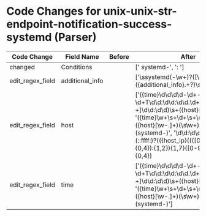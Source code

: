 # Code Changes for unix-unix-str-endpoint-notification-success-systemd (Parser)

| Code Change | Field Name | Before | After |
|-------------|------------|--------|-------|
| changed | Conditions |  | [' systemd-', ': '] |
| edit_regex_field | additional_info |  | ['\ssystemd(-\w+)?(\[\d+\])?:\s*({additional_info}.+?)\s*$'] |
| edit_regex_field | host |  | ['({time}\d\d\d\d-\d+-\d+T\d\d:\d\d:\d\d\.\d+[-+]\d\d:\d\d)\s+({host}[\w.\-]+)', '({time}\w+\s+\d+\s+\d+:\d+:\d+)\s*({host}[\w\-.]+)(\s\w+)?\s*(systemd-)', '\d\d:\d\d:\d\d\s+(::ffff:)?(({host_ip}((([0-9a-fA-F.]{0,4}):{1,2}){1,7}([0-9a-fA-F]){0,4})|(((25[0-5]|(2[0-4]|1\d|[0-9]|)\d)\.?\b){4}))|(\d\S+|tag_audit_log|({host}[\w.\-]+)))\s+(\d\S+|tag_audit_log|({=host}[\w.\-]+)\s)?'] |
| edit_regex_field | time |  | ['({time}\d\d\d\d-\d+-\d+T\d\d:\d\d:\d\d\.\d+[-+]\d\d:\d\d)\s+({host}[\w.\-]+)', '({time}\w+\s+\d+\s+\d+:\d+:\d+)\s*({host}[\w\-.]+)(\s\w+)?\s*(systemd-)'] |